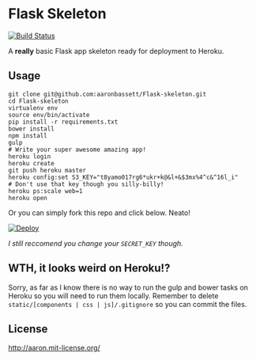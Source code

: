 Flask Skeleton
===========

[![Build Status](https://travis-ci.org/aaronbassett/Flask-skeleton.svg)](https://travis-ci.org/aaronbassett/Flask-skeleton)

A __really__ basic Flask app skeleton ready for deployment to Heroku.

Usage
----

    git clone git@github.com:aaronbassett/Flask-skeleton.git
    cd Flask-skeleton
    virtualenv env
    source env/bin/activate
    pip install -r requirements.txt
    bower install
    npm install
    gulp
    # Write your super awesome amazing app!
    heroku login
    heroku create
    git push heroku master
    heroku config:set S3_KEY="t8yamo017rg6*ukr+k@&l+&$3mx%4^c&^16l_i"
    # Don't use that key though you silly-billy!
    heroku ps:scale web=1
    heroku open

Or you can simply fork this repo and click below. Neato!

[![Deploy](https://www.herokucdn.com/deploy/button.png)](https://heroku.com/deploy)

_I still reccomend you change your `SECRET_KEY` though._

WTH, it looks weird on Heroku!?
------------------------

Sorry, as far as I know there is no way to run the gulp and bower tasks on Heroku so you will need to run them locally. Remember to delete `static/[components | css | js]/.gitignore` so you can commit the files.

License
-------

http://aaron.mit-license.org/